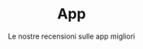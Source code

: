---
id: app
path: app
title: App
subtitle: Le nostre recensioni sulle app migliori
image: ./images/Keepa_1.png
---